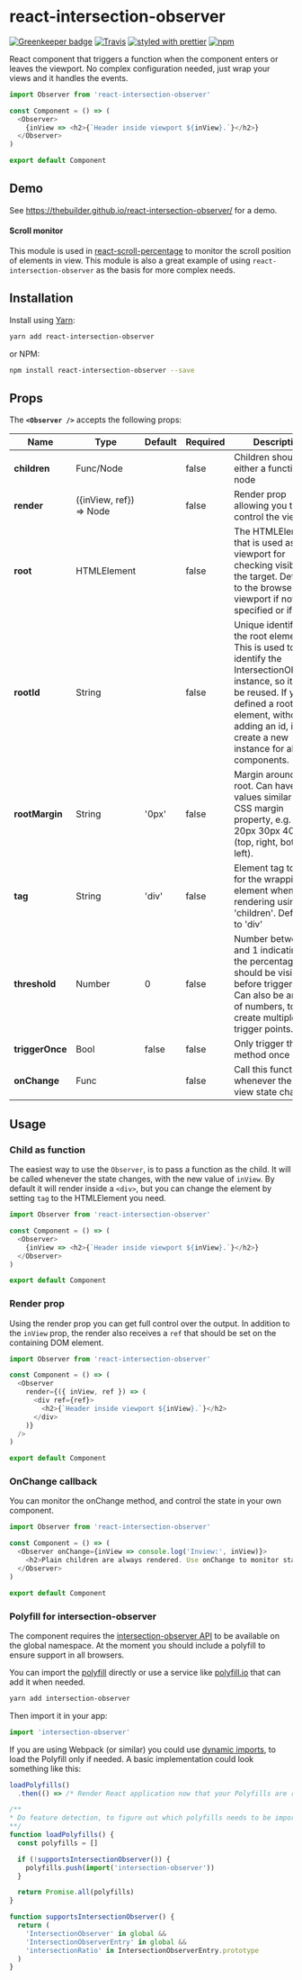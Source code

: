 # react-intersection-observer

[![Greenkeeper badge](https://badges.greenkeeper.io/thebuilder/react-intersection-observer.svg)](https://greenkeeper.io/)
[![Travis](https://travis-ci.org/thebuilder/react-intersection-observer.svg?branch=master)](https://travis-ci.org/thebuilder/react-intersection-observer)
[![styled with prettier](https://img.shields.io/badge/styled_with-prettier-ff69b4.svg)](https://github.com/prettier/prettier)
[![npm](https://img.shields.io/npm/v/react-intersection-observer.svg)](https://www.npmjs.com/package/react-intersection-observer)

React component that triggers a function when the component enters or leaves the
viewport. No complex configuration needed, just wrap your views and it handles
the events.

```js
import Observer from 'react-intersection-observer'

const Component = () => (
  <Observer>
    {inView => <h2>{`Header inside viewport ${inView}.`}</h2>}
  </Observer>
)

export default Component
```

## Demo

See https://thebuilder.github.io/react-intersection-observer/ for a demo.

#### Scroll monitor

This module is used in
[react-scroll-percentage](https://github.com/thebuilder/react-scroll-percentage)
to monitor the scroll position of elements in view. This module is also a great
example of using `react-intersection-observer` as the basis for more complex
needs.

## Installation

Install using [Yarn](https://yarnpkg.com):

```sh
yarn add react-intersection-observer
```

or NPM:

```sh
npm install react-intersection-observer --save
```

## Props

The **`<Observer />`** accepts the following props:

| Name            | Type                    | Default | Required | Description                                                                                                                                                                                                                      |
| --------------- | ----------------------- | ------- | -------- | -------------------------------------------------------------------------------------------------------------------------------------------------------------------------------------------------------------------------------- |
| **children**    | Func/Node               |         | false    | Children should be either a function or a node                                                                                                                                                                                   |
| **render**      | ({inView, ref}) => Node |         | false    | Render prop allowing you to control the view.                                                                                                                                                                                    |
| **root**        | HTMLElement             |         | false    | The HTMLElement that is used as the viewport for checking visibility of the target. Defaults to the browser viewport if not specified or if null.                                                                                |
| **rootId**      | String                  |         | false    | Unique identifier for the root element - This is used to identify the IntersectionObserver instance, so it can be reused. If you defined a root element, without adding an id, it will create a new instance for all components. |
| **rootMargin**  | String                  | '0px'   | false    | Margin around the root. Can have values similar to the CSS margin property, e.g. "10px 20px 30px 40px" (top, right, bottom, left).                                                                                               |
| **tag**         | String                  | 'div'   | false    | Element tag to use for the wrapping element when rendering using 'children'. Defaults to 'div'                                                                                                                                                                              |
| **threshold**   | Number                  | 0       | false    | Number between 0 and 1 indicating the the percentage that should be visible before triggering. Can also be an array of numbers, to create multiple trigger points.                                                               |
| **triggerOnce** | Bool                    | false   | false    | Only trigger this method once                                                                                                                                                                                                    |
| **onChange**    | Func                    |         | false    | Call this function whenever the in view state changes                                                                                                                                                                            |

## Usage

### Child as function

The easiest way to use the `Observer`, is to pass a function as the child. It
will be called whenever the state changes, with the new value of `inView`.
By default it will render inside a `<div>`, but you can change the element by setting `tag` to the HTMLElement you need.

```js
import Observer from 'react-intersection-observer'

const Component = () => (
  <Observer>
    {inView => <h2>{`Header inside viewport ${inView}.`}</h2>}
  </Observer>
)

export default Component
```

### Render prop

Using the render prop you can get full control over the output.
In addition to the `inView` prop, the render also receives a `ref` that should be set on the containing DOM element.

```js
import Observer from 'react-intersection-observer'

const Component = () => (
  <Observer
    render={({ inView, ref }) => (
      <div ref={ref}>
        <h2>{`Header inside viewport ${inView}.`}</h2>
      </div>
    )}
  />
)

export default Component
```

### OnChange callback

You can monitor the onChange method, and control the state in your own
component.

```js
import Observer from 'react-intersection-observer'

const Component = () => (
  <Observer onChange={inView => console.log('Inview:', inView)}>
    <h2>Plain children are always rendered. Use onChange to monitor state.</h2>
  </Observer>
)

export default Component
```


### Polyfill for intersection-observer

The component requires the [intersection-observer
API](https://developer.mozilla.org/en-US/docs/Web/API/Intersection_Observer_API)
to be available on the global namespace. At the moment you should include a
polyfill to ensure support in all browsers.

You can import the
[polyfill](https://yarnpkg.com/en/package/intersection-observer) directly or use
a service like [polyfill.io](https://polyfill.io/v2/docs/) that can add it when
needed.

```sh
yarn add intersection-observer
```

Then import it in your app:

```js
import 'intersection-observer'
```

If you are using Webpack (or similar) you could use [dynamic
imports](https://webpack.js.org/api/module-methods/#import-), to load the
Polyfill only if needed. A basic implementation could look something like this:

```js
loadPolyfills()
  .then(() => /* Render React application now that your Polyfills are ready */)

/**
* Do feature detection, to figure out which polyfills needs to be imported.
**/
function loadPolyfills() {
  const polyfills = []

  if (!supportsIntersectionObserver()) {
    polyfills.push(import('intersection-observer'))
  }

  return Promise.all(polyfills)
}

function supportsIntersectionObserver() {
  return (
    'IntersectionObserver' in global &&
    'IntersectionObserverEntry' in global &&
    'intersectionRatio' in IntersectionObserverEntry.prototype
  )
}
```